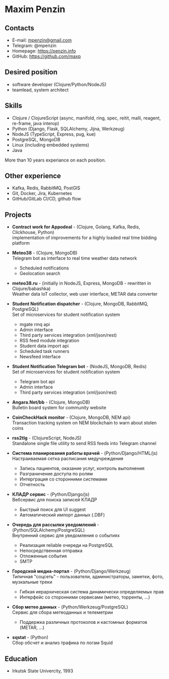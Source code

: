 # Maxim Penzin

## Contacts

- E-mail: mpenzin@gmail.com
- Telegram: @mpenzin
- Homepage: https://penzin.info
- GitHub: https://github.com/maxp

## Desired position

- software developer (Clojure/Python/NodeJS)
- teamlead, system architect

## Skills

- Clojure / ClojureScript (async, manifold, ring, spec, reitit, malli, reagent, re-frame, java interop)
- Python (Django, Flask, SQLAlchemy, Jijna, Werkzeug)
- NodeJS (TypeScript, Express, pug, kue)
- PostgreSQL, MongoDB
- Linux (including embedded systems)
- Java

More than 10 years experiance on each position.

## Other experience

- Kafka, Redis, RabbitMQ, PostGIS
- Git, Docker, Jira, Kubernetes
- GitHub/GitLab CI/CD, github flow

## Projects

- **Contract work for Appodeal** - (Clojure, Golang, Kafka, Redis, Clickhouse, Python)  
  implementation of improvements for a highly loaded real time bidding platform

- **Meteo38** - (Clojure, MongoDB)  
  Telegram bot as interface to real time weather data network
  - Scheduled notifications
  - Geolocation search

- **meteo38.ru** - (initially in NodeJS, Express, MongoDB - rewritten in Clojure/babashka)  
  Weather data IoT collector, web user interface, METAR data converter

- **Student Notification dispatcher** - (Clojure, MongoDB, RabbitMQ, PostgreSQL)  
  Set of microservices for student notification system
  - mgate rmq api
  - Admin interface
  - Third party services integration (xml/json/rest)
  - RSS feed module integration
  - Student data import api
  - Scheduled task runners
  - Newsfeed interface

- **Student Notification Telegram bot** - (NodeJS, MongoDB, Redis)  
  Set of microservices for student notification system
  - Telegram bot api
  - Admin interface
  - Third party services integration (xml/json/rest)

- **Angara.Net/bb** - (Clojure, MongoDB)  
  Bulletin board system for community website

- **CoinCheckHack monitor** - (Clojure, MongoDB, NEM api)  
  Transaction tracking system on NEM blockchain to warn about stolen coins

- **rss2tlg** - (ClojureScript, NodeJS)  
  Standalone single file utility to send RSS feeds into Telegram channel

- **Система планирования работы врачей** - (Python/Django/HTML/js)  
  Настраиваемая сетка расписания медучреждения
  - Запись пациентов, оказание услуг, контроль выполнения
  - Разграничение доступа по ролям
  - Интерграция со сторонними системами
  - Отчетность

- **КЛАДР сервис** - (Python/Django/js)  
  Вебсервис для поиска записей КЛАДР
  - Быстрый поиск для UI suggest
  - Автоматический импорт данных (.DBF)

- **Очередь для рассылки уведомлений** - (Python/SQLAlchemy/PostgreSQL)  
  Внутренний сервис для уведомления о событиях
  - Реализация reliable очереди на PostgreSQL
  - Непосредственная отправка
  - Отложенные события
  - SMTP

- **Городской медиа-портал** - (Python/Django/Werkzeug)  
  Типичная "соцсеть" - пользователи, администраторы, заметки, фото, музкальные треки
  - Гибкая иерархическая система динамически определяемых прав
  - Интерфейс со сторонними сервисами (метео, торренты, ...)

- **Сбор метео данных** - (Python/Werkzeug/PostgreSQL)  
  Сервис для сбора метеоданных и телеметрии
  - Поддержка различных протоколов и кастомных форматов (METAR, ...)

- **sqstat** - (Python)  
  Сбор обсчет и анализ трафика по логам Squid

## Education

- Irkutsk State Univercity, 1993
